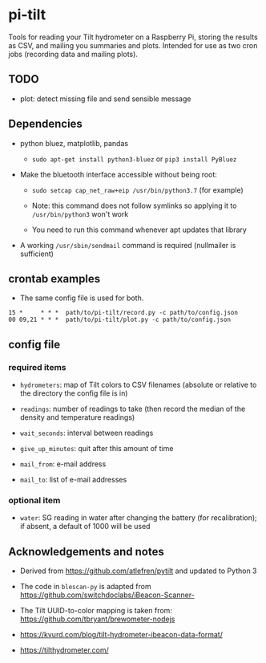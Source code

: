 # pi-tilt

Tools for reading your Tilt hydrometer on a Raspberry Pi, storing the
results as CSV, and mailing you summaries and plots.  Intended for
use as two cron jobs (recording data and mailing plots).

## TODO

* plot: detect missing file and send sensible message

## Dependencies

* python bluez, matplotlib, pandas

  * `sudo apt-get install python3-bluez` or `pip3 install PyBluez`
  
* Make the bluetooth interface accessible without being root:

  * ```sudo setcap cap_net_raw+eip /usr/bin/python3.7``` (for example)
  
  * Note: this command does not follow symlinks so applying it to ```/usr/bin/python3``` won't work
  
  * You need to run this command whenever apt updates that library
  
* A working `/usr/sbin/sendmail` command is required (nullmailer is sufficient)

## crontab examples

* The same config file is used for both.
```
15 *     * * *  path/to/pi-tilt/record.py -c path/to/config.json 
00 09,21 * * *  path/to/pi-tilt/plot.py -c path/to/config.json
```

## config file

### required items

* `hydrometers`: map of Tilt colors to CSV filenames (absolute or
  relative to the directory the config file is in)
  
* `readings`: number of readings to take (then record the
  median of the density and temperature readings)

* `wait_seconds`: interval between readings

* `give_up_minutes`: quit after this amount of time

* `mail_from`: e-mail address

* `mail_to`: list of e-mail addresses

### optional item

* `water`: SG reading in water after changing the battery (for recalibration);
  if absent, a default of 1000 will be used

## Acknowledgements and notes

* Derived from https://github.com/atlefren/pytilt and updated to Python 3

* The code in `blescan-py` is adapted from https://github.com/switchdoclabs/iBeacon-Scanner-

* The Tilt UUID-to-color mapping is taken from: https://github.com/tbryant/brewometer-nodejs

* https://kvurd.com/blog/tilt-hydrometer-ibeacon-data-format/

* https://tilthydrometer.com/

